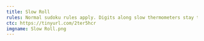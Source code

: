```yaml
---
title: Slow Roll
rules: Normal sudoku rules apply. Digits along slow thermometers stay the same or increase as they move away from the bulb.
ctc: https://tinyurl.com/2ter5hcr
imgname: Slow Roll.png
---
```

